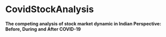 # CovidStockAnalysis
#### The competing analysis of stock market  dynamic in Indian Perspective: Before,  During and After COVID-19
